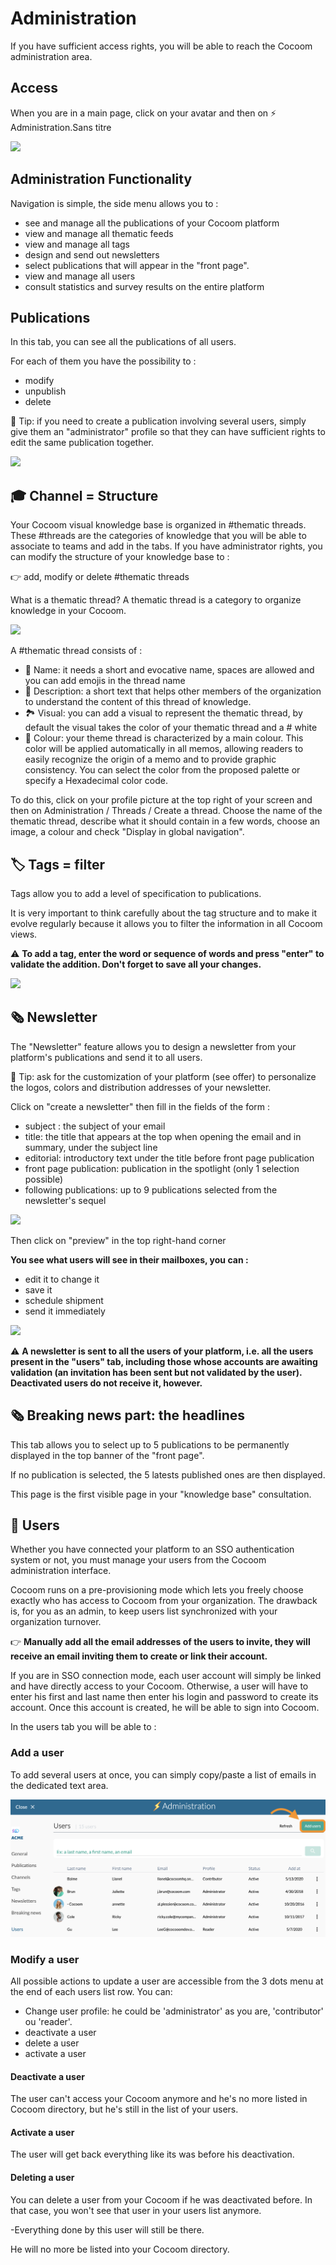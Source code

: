 # Administration

If you have sufficient access rights, you will be able to reach the Cocoom administration area.


## Access

When you are in a main page, click on your avatar and then on ⚡️ Administration.Sans titre

![](https://paper-attachments.dropbox.com/s_B31B66DE2EF87C98B13C4FE411E451DBD13A100353347766B72A6280CDDAFD50_1589116203309_image.png)



## Administration Functionality

Navigation is simple, the side menu allows you to :


- see and manage all the publications of your Cocoom platform
- view and manage all thematic feeds
- view and manage all tags
- design and send out newsletters
- select publications that will appear in the "front page".
- view and manage all users
- consult statistics and survey results on the entire platform


## Publications

In this tab, you can see all the publications of all users.

For each of them you have the possibility to :

- modify
- unpublish
- delete

📌 Tip: if you need to create a publication involving several users, simply give them an "administrator" profile so that they can have sufficient rights to edit the same publication together.

![](https://pws.cocoom.com/wp-content/uploads/2020/04/Capture-d%E2%80%99%C3%A9cran-2020-05-07-%C3%A0-14.21.32.png)




## 🎓 Channel = Structure

Your Cocoom visual knowledge base is organized in #thematic threads. These #threads are the categories of knowledge that you will be able to associate to teams and add in the tabs. If you have administrator rights, you can modify the structure of your knowledge base to :

👉 add, modify or delete #thematic threads

What is a thematic thread?
A thematic thread is a category to organize knowledge in your Cocoom.


![](https://i0.wp.com/cocoom.com/wp-content/uploads/2020/03/Tags.gif)


A #thematic thread consists of :


- 🔗 Name: it needs a short and evocative name, spaces are allowed and you can add emojis in the thread name
- 📄 Description: a short text that helps other members of the organization to understand the content of this thread of knowledge.
- 🏞 Visual: you can add a visual to represent the thematic thread, by default the visual takes the color of your thematic thread and a # white
- 🎨 Colour: your theme thread is characterized by a main colour. This color will be applied automatically in all memos, allowing readers to easily recognize the origin of a memo and to provide graphic consistency. You can select the color from the proposed palette or specify a Hexadecimal color code.

To do this, click on your profile picture at the top right of your screen and then on Administration / Threads / Create a thread. Choose the name of the thematic thread, describe what it should contain in a few words, choose an image, a colour and check "Display in global navigation".



## 🏷 Tags = filter

Tags allow you to add a level of specification to publications.

It is very important to think carefully about the tag structure and to make it evolve regularly because it allows you to filter the information in all Cocoom views.

⚠️ **To add a tag, enter the word or sequence of words and press "enter" to validate the addition. Don't forget to save all your changes.**


![](https://paper-attachments.dropbox.com/s_B31B66DE2EF87C98B13C4FE411E451DBD13A100353347766B72A6280CDDAFD50_1589116541974_image.png)



## 🗞 Newsletter

The "Newsletter" feature allows you to design a newsletter from your platform's publications and send it to all users.

📌 Tip: ask for the customization of your platform (see offer) to personalize the logos, colors and distribution addresses of your newsletter.

Click on "create a newsletter" then fill in the fields of the form :

- subject : the subject of your email
- title: the title that appears at the top when opening the email and in summary, under the subject line
- editorial: introductory text under the title before front page publication
- front page publication: publication in the spotlight (only 1 selection possible)
- following publications: up to 9 publications selected from the newsletter's sequel


![](https://paper-attachments.dropbox.com/s_B31B66DE2EF87C98B13C4FE411E451DBD13A100353347766B72A6280CDDAFD50_1589116600716_image.png)


Then click on "preview" in the top right-hand corner

**You see what users will see in their mailboxes, you can :**

- edit it to change it
- save it
- schedule shipment
- send it immediately


![](https://paper-attachments.dropbox.com/s_B31B66DE2EF87C98B13C4FE411E451DBD13A100353347766B72A6280CDDAFD50_1589116621729_image.png)


⚠️ **A newsletter is sent to all the users of your platform, i.e. all the users present in the "users" tab, including those whose accounts are awaiting validation (an invitation has been sent but not validated by the user). Deactivated users do not receive it, however.**



## 🗞 Breaking news part: the headlines

This tab allows you to select up to 5 publications to be permanently displayed in the top banner of the "front page".

If no publication is selected, the 5 latests published ones are then displayed.

This page is the first visible page in your "knowledge base" consultation.



## 👨 Users

Whether you have connected your platform to an SSO authentication system or not, you must manage your users from the Cocoom administration interface.

Cocoom runs on a pre-provisioning mode which lets you freely choose exactly who has access to Cocoom from your organization.
The drawback is, for you as an admin, to keep users list synchronized with your organization turnover.

👉 **Manually add all the email addresses of the users to invite, they will receive an email inviting them to create or link their account.**

If you are in SSO connection mode, each user account will simply be linked and have directly access to your Cocoom.
Otherwise, a user will have to enter his first and last name then enter his login and password to create its account. Once this account is created, he will be able to sign into Cocoom.

In the users tab you will be able to :

### **Add** a user

To add several users at once, you can simply copy/paste a list of emails in the dedicated text area.

![](/img/en/guide/admin-user-list.png)


### **Modify** a user

All possible actions to update a user are accessible from the 3 dots menu at the end of each users list row.
You can:
  * Change user profile: he could be 'administrator' as you are, 'contributor' ou 'reader'.
  * deactivate a user
  * delete a user
  * activate a user

#### **Deactivate** a user

The user can't access your Cocoom anymore and he's no more listed in Cocoom directory, but he's still in the list of your users.


####  **Activate** a user

The user will get back everything like its was before his deactivation.


#### **Deleting** a user

You can delete a user from your Cocoom if he was deactivated before.
In that case, you won't see that user in your users list anymore.

-Everything done by this user will still be there.

He will no more be listed into your Cocoom directory.
